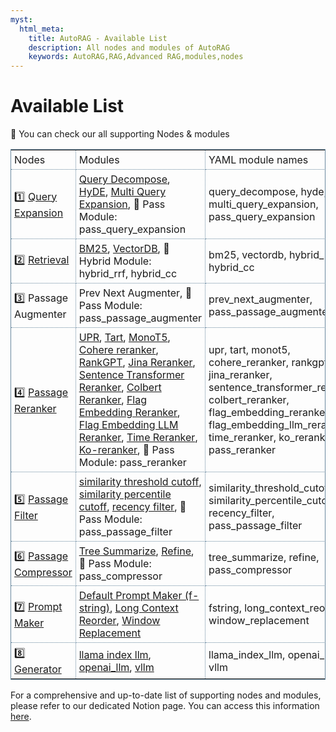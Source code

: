 ```yaml
---
myst:
  html_meta:
    title: AutoRAG - Available List
    description: All nodes and modules of AutoRAG
    keywords: AutoRAG,RAG,Advanced RAG,modules,nodes
---
```

# Available List

📌 You can check our all supporting Nodes & modules


<style>
table.table.table-my-special-table {
    border-collapse: collapse; 
    border:1px solid #69899F;
} 
table.table.table-my-special-table td{
    border:1px dotted #69899F;
    padding:5px;
}
table.table.table-my-special-table td:first-child{
    border-left:0px solid #69899F;
}
table.table.table-my-special-table th{
   border:2px solid #69899F;
   padding:5px;
}

</style>

<table class="table table-my-special-table">
  <tbody>
    <tr>
      <td>Nodes</td>
      <td>Modules</td>
      <td>YAML module names</td>
    </tr>
    <tr>
      <td>1️⃣ <a href="https://marker-inc-korea.github.io/AutoRAG/nodes/query_expansion/query_expansion.html">Query Expansion</a></td>
      <td><a href="https://marker-inc-korea.github.io/AutoRAG/nodes/query_expansion/query_decompose.html">Query Decompose</a>, <a href="https://marker-inc-korea.github.io/AutoRAG/nodes/query_expansion/hyde.html">HyDE</a>, <a href="https://docs.auto-rag.com/nodes/query_expansion/multi_query_expansion.html">Multi Query Expansion</a>, 📌 Pass Module: pass_query_expansion</td>
      <td>query_decompose, hyde, multi_query_expansion, pass_query_expansion</td>
    </tr>
    <tr>
      <td>2️⃣ <a href="https://marker-inc-korea.github.io/AutoRAG/nodes/retrieval/retrieval.html">Retrieval</a></td>
      <td><a href="https://marker-inc-korea.github.io/AutoRAG/nodes/retrieval/bm25.html">BM25</a>, <a href="https://marker-inc-korea.github.io/AutoRAG/nodes/retrieval/vectordb.html">VectorDB</a>, 📌 Hybrid Module: hybrid_rrf, hybrid_cc</td>
      <td>bm25, vectordb, hybrid_rrf, hybrid_cc</td>
    </tr>
    <tr>
      <td>3️⃣ Passage Augmenter</td>
      <td>Prev Next Augmenter, 📌 Pass Module: pass_passage_augmenter</td>
      <td>prev_next_augmenter, pass_passage_augmenter</td>
    </tr>
    <tr>
      <td>4️⃣ <a href="https://marker-inc-korea.github.io/AutoRAG/nodes/passage_reranker/passage_reranker.html">Passage Reranker</a></td>
      <td><a href="https://marker-inc-korea.github.io/AutoRAG/nodes/passage_reranker/upr.html">UPR</a>, <a href="https://marker-inc-korea.github.io/AutoRAG/nodes/passage_reranker/tart.html">Tart</a>, <a href="https://marker-inc-korea.github.io/AutoRAG/nodes/passage_reranker/monot5.html">MonoT5</a>, <a href="https://marker-inc-korea.github.io/AutoRAG/nodes/passage_reranker/cohere.html">Cohere reranker</a>, <a href="https://marker-inc-korea.github.io/AutoRAG/nodes/passage_reranker/rankgpt.html">RankGPT</a>, <a href="https://marker-inc-korea.github.io/AutoRAG/nodes/passage_reranker/jina_reranker.html">Jina Reranker</a>, <a href="https://marker-inc-korea.github.io/AutoRAG/nodes/passage_reranker/sentence_transformer_reranker.html">Sentence Transformer Reranker</a>, <a href="https://marker-inc-korea.github.io/AutoRAG/nodes/passage_reranker/colbert.html">Colbert Reranker</a>, <a href="https://marker-inc-korea.github.io/AutoRAG/nodes/passage_reranker/flag_embedding_reranker.html">Flag Embedding Reranker</a>, <a href="https://marker-inc-korea.github.io/AutoRAG/nodes/passage_reranker/flag_embedding_llm_reranker.html">Flag Embedding LLM Reranker</a>, <a href="https://marker-inc-korea.github.io/AutoRAG/nodes/passage_reranker/time_reranker.html">Time Reranker</a>, <a href="https://marker-inc-korea.github.io/AutoRAG/nodes/passage_reranker/koreranker.html">Ko-reranker</a>, 📌 Pass Module: pass_reranker</td>
      <td>upr, tart, monot5, cohere_reranker, rankgpt, jina_reranker, sentence_transformer_reranker, colbert_reranker, flag_embedding_reranker, flag_embedding_llm_reranker, time_reranker, ko_reranker, pass_reranker</td>
    </tr>
    <tr>
      <td>5️⃣ <a href="https://marker-inc-korea.github.io/AutoRAG/nodes/passage_filter/passage_filter.html">Passage Filter</a></td>
      <td><a href="https://marker-inc-korea.github.io/AutoRAG/nodes/passage_filter/similarity_threshold_cutoff.html">similarity threshold cutoff</a>, <a href="https://marker-inc-korea.github.io/AutoRAG/nodes/passage_filter/similarity_percentile_cutoff.html">similarity percentile cutoff</a>, <a href="https://marker-inc-korea.github.io/AutoRAG/nodes/passage_filter/recency_filter.html">recency filter</a>, 📌 Pass Module: pass_passage_filter</td>
      <td>similarity_threshold_cutoff, similarity_percentile_cutoff, recency_filter, pass_passage_filter</td>
    </tr>
    <tr>
      <td>6️⃣ <a href="https://marker-inc-korea.github.io/AutoRAG/nodes/passage_compressor/passage_compressor.html">Passage Compressor</a></td>
      <td><a href="https://marker-inc-korea.github.io/AutoRAG/nodes/passage_compressor/tree_summarize.html">Tree Summarize</a>, <a href="https://marker-inc-korea.github.io/AutoRAG/nodes/passage_compressor/refine.html">Refine</a>, 📌 Pass Module: pass_compressor</td>
      <td>tree_summarize, refine, pass_compressor</td>
    </tr>
    <tr>
      <td>7️⃣ <a href="https://marker-inc-korea.github.io/AutoRAG/nodes/prompt_maker/prompt_maker.html">Prompt Maker</a></td>
      <td><a href="https://marker-inc-korea.github.io/AutoRAG/nodes/prompt_maker/fstring.html">Default Prompt Maker (f-string)</a>, <a href="https://marker-inc-korea.github.io/AutoRAG/nodes/prompt_maker/long_context_reorder.html">Long Context Reorder</a>, <a href="https://docs.auto-rag.com/nodes/prompt_maker/window_replacement.html">Window Replacement</a></td>
      <td>fstring, long_context_reorder, window_replacement</td>
    </tr>
    <tr>
      <td>8️⃣ <a href="https://marker-inc-korea.github.io/AutoRAG/nodes/generator/generator.html">Generator</a></td>
      <td><a href="https://marker-inc-korea.github.io/AutoRAG/nodes/generator/llama_index_llm.html">llama index llm</a>, <a href="https://marker-inc-korea.github.io/AutoRAG/nodes/generator/openai_llm.html">openai_llm</a>, <a href="https://marker-inc-korea.github.io/AutoRAG/nodes/generator/vllm.html">vllm</a></td>
      <td>llama_index_llm, openai_llm, vllm</td>
    </tr>
  </tbody>
</table>

For a comprehensive and up-to-date list of supporting nodes and modules, please refer to our dedicated Notion page. You can access this information [here](https://edai.notion.site/Supporting-Nodes-modules-0ebc7810649f4e41aead472a92976be4?pvs=4).